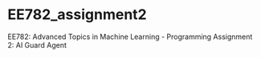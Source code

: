 # EE782_assignment2
EE782: Advanced Topics in Machine Learning - Programming Assignment 2: AI Guard Agent
